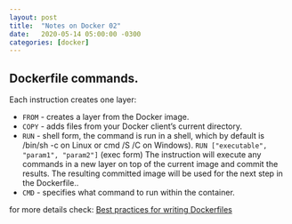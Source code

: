 ```yaml
---
layout: post
title:  "Notes on Docker 02"
date:   2020-05-14 05:00:00 -0300
categories: [docker]
---
```

## Dockerfile commands.

Each instruction creates one layer:

- ```FROM``` - creates a layer from the Docker image.
- ```COPY``` - adds files from your Docker client’s current directory.
- ```RUN``` - shell form, the command is run in a shell, which by default is /bin/sh -c on Linux or cmd /S /C on Windows). ```RUN ["executable", "param1", "param2"]```  (exec form) The instruction will execute any commands in a new layer on top of the current image and commit the results. The resulting committed image will be used for the next step in the Dockerfile..
- ```CMD``` - specifies what command to run within the container.

for more details check: [Best practices for writing Dockerfiles](https://docs.docker.com/develop/develop-images/dockerfile_best-practices/)
